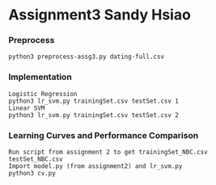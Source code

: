 # Assignment3 Sandy Hsiao  
### Preprocess 
``` 
python3 preprocess-assg3.py dating-full.csv
``` 

### Implementation  
```
Logistic Regression 
python3 lr_svm.py trainingSet.csv testSet.csv 1 
Linear SVM 
python3 lr_svm.py trainingSet.csv testSet.csv 2
```

### Learning Curves and Performance Comparison 
```
Run script from assignment 2 to get trainingSet_NBC.csv testSet_NBC.csv
Import model.py (from assignment2) and lr_svm.py 
python3 cv.py 
```

